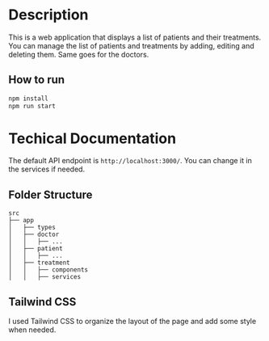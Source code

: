 # Description

This is a web application that displays a list of patients and their treatments.
You can manage the list of patients and treatments by adding, editing and deleting them.
Same goes for the doctors.

## How to run

```bash
npm install
npm run start
```

# Techical Documentation

The default API endpoint is `http://localhost:3000/`. You can change it in the services if needed.

## Folder Structure

```
src
├── app
│   ├── types
│   ├── doctor
│   │   ├── ...
│   ├── patient
│   │   ├── ...
│   ├── treatment
│   │   ├── components
│   │   ├── services
```

## Tailwind CSS

I used Tailwind CSS to organize the layout of the page and add some style when needed.
